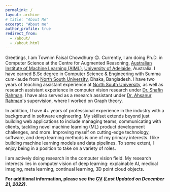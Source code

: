 ```yaml
---
permalink: /
layout: archive
# title: "About Me"
excerpt: "About me"
author_profile: true
redirect_from: 
  - /about/
  - /about.html
---
```


Greetings, I am Townim Faisal Chowdhury 😊. Currently, I am doing Ph.D. in Computer Science at the Centre for Augmented Reasoning, [Australian Institute of Machine Learning (AIML)](https://www.adelaide.edu.au/aiml/about-us), [University of Adelaide](https://www.adelaide.edu.au/), Australia. I have earned B.Sc degree in Computer Science & Engineering with Summa cum-laude from [North South University](http://www.northsouth.edu/), Dhaka, Bangladesh. I have two years of teaching assistant experience at [North South University](http://www.northsouth.edu/), as well as research assistant experience in computer vision research under [Dr. Shafin Rahman](https://scholar.google.com/citations?user=Pe8C-SUAAAAJ&hl=en). I have also served as a research assistant under [Dr. Ahsanur Rahman](https://sites.google.com/site/rahmanmahsanur)'s supervision, where I worked on Graph theory. 

In addition, I have 4+ years of professional experience in the industry with a background in software engineering. My skillset extends beyond just building web applications to include managing teams, communicating with clients, tackling novel machine learning (ML) product development challenges, and more. Improving myself on cutting-edge technology, software, and deep learning methods is one of my primary interests. I like building machine learning models and data pipelines. To some extent, I enjoy being in a position to take on a variety of roles.


I am actively doing research in the computer vision field. My research interests lies in computer vision of deep learning: explainable AI, medical imaging, meta learning, continual learning, 3D point cloud objects. 

**For additional information, please see the [CV](https://drive.google.com/file/d/1imV2NKStrdlXyBuCe2uPnwVwT2pd2UT6/view?usp=sharing) _(Last Updated on December 21, 2022)_.**